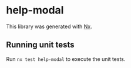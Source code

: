 # help-modal

This library was generated with [Nx](https://nx.dev).

## Running unit tests

Run `nx test help-modal` to execute the unit tests.
